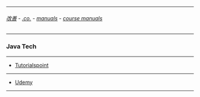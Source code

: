 
---

###### [改善](https://github.com/ttltrk/0C/blob/master/README.MD) - [.co.](https://github.com/ttltrk/PRG/blob/master/CODING.MD) - [manuals](https://github.com/ttltrk/PRG/blob/master/MAN.MD) - [course manuals](https://github.com/ttltrk/PRG/blob/master/COUR_MAN.MD)

---

### Java Tech

---

* [Tutorialspoint](https://github.com/ttltrk/PRG/blob/master/JAVA/DOC/CM/TTP.MD)

---

* [Udemy](https://github.com/ttltrk/PRG/blob/master/JAVA/DOC/CM/UDEMY.MD)

---

